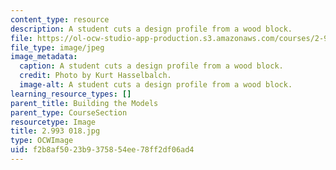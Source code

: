 ```yaml
---
content_type: resource
description: A student cuts a design profile from a wood block.
file: https://ol-ocw-studio-app-production.s3.amazonaws.com/courses/2-993-special-topics-in-mechanical-engineering-the-art-and-science-of-boat-design-january-iap-2007/f2b8af5023b9375854ee78ff2df06ad4_2993018.jpg
file_type: image/jpeg
image_metadata:
  caption: A student cuts a design profile from a wood block.
  credit: Photo by Kurt Hasselbalch.
  image-alt: A student cuts a design profile from a wood block.
learning_resource_types: []
parent_title: Building the Models
parent_type: CourseSection
resourcetype: Image
title: 2.993 018.jpg
type: OCWImage
uid: f2b8af50-23b9-3758-54ee-78ff2df06ad4
---
```

